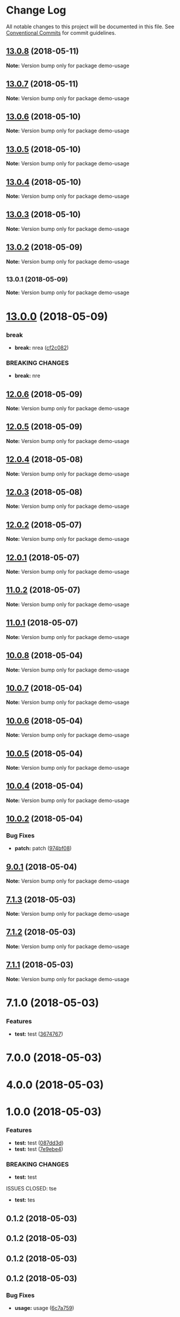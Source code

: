 # Change Log

All notable changes to this project will be documented in this file.
See [Conventional Commits](https://conventionalcommits.org) for commit guidelines.

<a name="13.0.8"></a>
## [13.0.8](https://github.com/fruitCandy/semantic-versioning/compare/demo-usage@13.0.7...demo-usage@13.0.8) (2018-05-11)




**Note:** Version bump only for package demo-usage

<a name="13.0.7"></a>
## [13.0.7](https://github.com/fruitCandy/semantic-versioning/compare/demo-usage@13.0.6...demo-usage@13.0.7) (2018-05-11)




**Note:** Version bump only for package demo-usage

<a name="13.0.6"></a>
## [13.0.6](https://github.com/fruitCandy/semantic-versioning/compare/demo-usage@13.0.5...demo-usage@13.0.6) (2018-05-10)




**Note:** Version bump only for package demo-usage

<a name="13.0.5"></a>
## [13.0.5](https://github.com/fruitCandy/semantic-versioning/compare/demo-usage@13.0.4...demo-usage@13.0.5) (2018-05-10)




**Note:** Version bump only for package demo-usage

<a name="13.0.4"></a>
## [13.0.4](https://github.com/fruitCandy/semantic-versioning/compare/demo-usage@13.0.3...demo-usage@13.0.4) (2018-05-10)




**Note:** Version bump only for package demo-usage

<a name="13.0.3"></a>
## [13.0.3](https://github.com/fruitCandy/semantic-versioning/compare/demo-usage@13.0.2...demo-usage@13.0.3) (2018-05-10)




**Note:** Version bump only for package demo-usage

<a name="13.0.2"></a>
## [13.0.2](https://github.com/fruitCandy/semantic-versioning/compare/demo-usage@13.0.1...demo-usage@13.0.2) (2018-05-09)

**Note:** Version bump only for package demo-usage





<a name="13.0.1"></a>
## <small>13.0.1 (2018-05-09)</small>





**Note:** Version bump only for package demo-usage

<a name="13.0.0"></a>
# [13.0.0](https://github.com/fruitCandy/semantic-versioning/compare/demo-usage@12.0.6...demo-usage@13.0.0) (2018-05-09)


### break

* **break:** nrea ([cf2c082](https://github.com/fruitCandy/semantic-versioning/commit/cf2c082))


### BREAKING CHANGES

* **break:** nre





<a name="12.0.6"></a>
## [12.0.6](https://github.com/fruitCandy/semantic-versioning/compare/demo-usage@12.0.5...demo-usage@12.0.6) (2018-05-09)

**Note:** Version bump only for package demo-usage





<a name="12.0.5"></a>
## [12.0.5](https://github.com/fruitCandy/semantic-versioning/compare/demo-usage@12.0.4...demo-usage@12.0.5) (2018-05-09)

**Note:** Version bump only for package demo-usage





<a name="12.0.4"></a>
## [12.0.4](https://github.com/fruitCandy/semantic-versioning/compare/demo-usage@12.0.3...demo-usage@12.0.4) (2018-05-08)




**Note:** Version bump only for package demo-usage

<a name="12.0.3"></a>
## [12.0.3](https://github.com/fruitCandy/semantic-versioning/compare/demo-usage@12.0.2...demo-usage@12.0.3) (2018-05-08)




**Note:** Version bump only for package demo-usage

<a name="12.0.2"></a>
## [12.0.2](https://github.com/fruitCandy/semantic-versioning/compare/demo-usage@12.0.0...demo-usage@12.0.2) (2018-05-07)

**Note:** Version bump only for package demo-usage





<a name="12.0.1"></a>
## [12.0.1](https://github.com/fruitCandy/semantic-versioning/compare/demo-usage@12.0.0...demo-usage@12.0.1) (2018-05-07)

**Note:** Version bump only for package demo-usage





<a name="11.0.2"></a>
## [11.0.2](https://github.com/fruitCandy/semantic-versioning/compare/demo-usage@10.0.8...demo-usage@11.0.2) (2018-05-07)




**Note:** Version bump only for package demo-usage

<a name="11.0.1"></a>
## [11.0.1](https://github.com/fruitCandy/semantic-versioning/compare/demo-usage@10.0.8...demo-usage@11.0.1) (2018-05-07)




**Note:** Version bump only for package demo-usage

<a name="10.0.8"></a>
## [10.0.8](https://github.com/fruitCandy/semantic-versioning/compare/demo-usage@10.0.7...demo-usage@10.0.8) (2018-05-04)




**Note:** Version bump only for package demo-usage

<a name="10.0.7"></a>
## [10.0.7](https://github.com/fruitCandy/semantic-versioning/compare/demo-usage@10.0.6...demo-usage@10.0.7) (2018-05-04)




**Note:** Version bump only for package demo-usage

<a name="10.0.6"></a>
## [10.0.6](https://github.com/fruitCandy/semantic-versioning/compare/demo-usage@10.0.5...demo-usage@10.0.6) (2018-05-04)




**Note:** Version bump only for package demo-usage

<a name="10.0.5"></a>
## [10.0.5](https://github.com/fruitCandy/semantic-versioning/compare/demo-usage@10.0.4...demo-usage@10.0.5) (2018-05-04)




**Note:** Version bump only for package demo-usage

<a name="10.0.4"></a>
## [10.0.4](https://github.com/fruitCandy/semantic-versioning/compare/demo-usage@10.0.2...demo-usage@10.0.4) (2018-05-04)




**Note:** Version bump only for package demo-usage

<a name="10.0.2"></a>
## [10.0.2](https://github.com/fruitCandy/semantic-versioning/compare/demo-usage@10.0.1...demo-usage@10.0.2) (2018-05-04)


### Bug Fixes

* **patch:** patch ([974bf08](https://github.com/fruitCandy/semantic-versioning/commit/974bf08))




<a name="9.0.1"></a>
## [9.0.1](https://github.com/fruitCandy/semantic-versioning/compare/demo-usage@7.1.3...demo-usage@9.0.1) (2018-05-04)




**Note:** Version bump only for package demo-usage

<a name="7.1.3"></a>
## [7.1.3](https://github.com/fruitCandy/semantic-versioning/compare/demo-usage@7.1.1...demo-usage@7.1.3) (2018-05-03)




**Note:** Version bump only for package demo-usage

<a name="7.1.2"></a>
## [7.1.2](https://github.com/fruitCandy/semantic-versioning/compare/demo-usage@7.1.1...demo-usage@7.1.2) (2018-05-03)




**Note:** Version bump only for package demo-usage

<a name="7.1.1"></a>
## [7.1.1](https://github.com/fruitCandy/semantic-versioning/compare/demo-usage@7.1.0...demo-usage@7.1.1) (2018-05-03)




**Note:** Version bump only for package demo-usage

<a name="7.1.0"></a>
# 7.1.0 (2018-05-03)


### Features

* **test:** test ([3674767](https://github.com/fruitCandy/semantic-versioning/commit/3674767))



<a name="7.0.0"></a>
# 7.0.0 (2018-05-03)



<a name="4.0.0"></a>
# 4.0.0 (2018-05-03)



<a name="1.0.0"></a>
# 1.0.0 (2018-05-03)


### Features

* **test:** test ([087dd3d](https://github.com/fruitCandy/semantic-versioning/commit/087dd3d))
* **test:** test ([7e9ebe4](https://github.com/fruitCandy/semantic-versioning/commit/7e9ebe4))


### BREAKING CHANGES

* **test:** test

ISSUES CLOSED: tse
* **test:** tes



<a name="0.1.2"></a>
## 0.1.2 (2018-05-03)



<a name="0.1.2"></a>
## 0.1.2 (2018-05-03)



<a name="0.1.2"></a>
## 0.1.2 (2018-05-03)



<a name="0.1.2"></a>
## 0.1.2 (2018-05-03)


### Bug Fixes

* **usage:** usage ([6c7a759](https://github.com/fruitCandy/semantic-versioning/commit/6c7a759))
